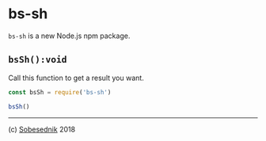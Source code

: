 # bs-sh

`bs-sh` is a new Node.js npm package.

## `bsSh():void`

Call this function to get a result you want.

```js
const bsSh = require('bs-sh')

bsSh()
```

---

(c) [Sobesednik][1] 2018

[1]: https://sobes.io

